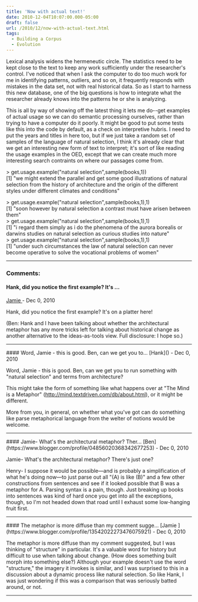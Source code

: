 ```yaml
---
title: 'Now with actual text!'
date: 2010-12-04T10:07:00.000-05:00
draft: false
url: /2010/12/now-with-actual-text.html
tags:
  - Building a Corpus
  - Evolution
---
```


Lexical analysis widens the hermeneutic circle. The statistics need to be kept close to the text to keep any work sufficiently under the researcher's control. I've noticed that when I ask the computer to do too much work for me in identifying patterns, outliers, and so on, it frequently responds with mistakes in the data set, not with real historical data. So as I start to harness this new database, one of the big questions is how to integrate what the researcher already knows into the patterns he or she is analyzing.

This is all by way of showing off the latest thing it lets me do--get examples of actual usage so we can do semantic processing ourselves, rather than trying to have a computer do it poorly. It might be good to put some tests like this into the code by default, as a check on interpretive hubris. I need to put the years and titles in here too, but if we just take a random set of samples of the language of natural selection, I think it's already clear that we get an interesting new form of text to interpret; it's sort of like reading the usage examples in the OED, except that we can create much more interesting search contraints on where our passages come from.

\> get.usage.example("natural selection",sample(books,1))  
\[1\] "we might extend the parallel and get some good illustrations of natural selection from the history of architecture and the origin of the different styles under different climates and conditions"

\> get.usage.example("natural selection",sample(books,1),1)  
\[1\] "soon however by natural selection a contrast must have arisen between them"  
\> get.usage.example("natural selection",sample(books,1),1)  
\[1\] "i regard them simply as i do the phenomena of the aurora borealis or darwins studies on natural selection as curious studies into nature"  
\> get.usage.example("natural selection",sample(books,1),1)  
\[1\] "under such circumstances the law of natural selection can never become operative to solve the vocational problems of women"

---

### Comments:

#### Hank, did you notice the first example? It's ...

[Jamie ](https://www.blogger.com/profile/13542022273476075921 'noreply@blogger.com') - <time datetime="2010-12-05T09:55:48.786-05:00">Dec 0, 2010</time>

Hank, did you notice the first example? It's on a platter here!

(Ben: Hank and I have been talking about whether the architectural metaphor has any more tricks left for talking about historical change as another alternative to the ideas-as-tools view. Full disclosure: I hope so.)

<hr />
#### Word, Jamie - this is good. Ben, can we get you to...
[Hank]() - <time datetime="2010-12-05T10:29:43.860-05:00">Dec 0, 2010</time>

Word, Jamie - this is good. Ben, can we get you to run something with "natural selection" and terms from architecture?

This might take the form of something like what happens over at "The Mind is a Metaphor" (http://mind.textdriven.com/db/about.html), or it might be different.

More from you, in general, on whether what you've got can do something like parse metaphorical language from the welter of notions would be welcome.

<hr />
#### Jamie- What's the architectural metaphor? Ther...
[Ben](https://www.blogger.com/profile/04856020368342677253) - <time datetime="2010-12-05T11:59:23.137-05:00">Dec 0, 2010</time>

Jamie- What's the architectural metaphor? There's just one?

Henry- I suppose it would be possible—and is probably a simplification of what he's doing now—to just parse out all "(A) is like (B)" and a few other constructions from sentences and see if it looked possible that B was a metaphor for A. Parsing syntax is a pain, though. Just breaking up books into sentences was kind of hard once you get into all the exceptions, though, so I'm not headed down that road until I exhaust some low-hanging fruit first.

<hr />
#### The metaphor is more diffuse than my comment sugge...
[Jamie ](https://www.blogger.com/profile/13542022273476075921) - <time datetime="2010-12-05T19:53:17.249-05:00">Dec 0, 2010</time>

The metaphor is more diffuse than my comment suggested, but I was thinking of "structure" in particular. It's a valuable word for history but difficult to use when talking about change. (How does something built morph into something else?) Although your example doesn't use the word "structure," the imagery it invokes is similar, and I was surprised to this in a discussion about a dynamic process like natural selection. So like Hank, I was just wondering if this was a comparison that was seriously batted around, or not.

<hr />
